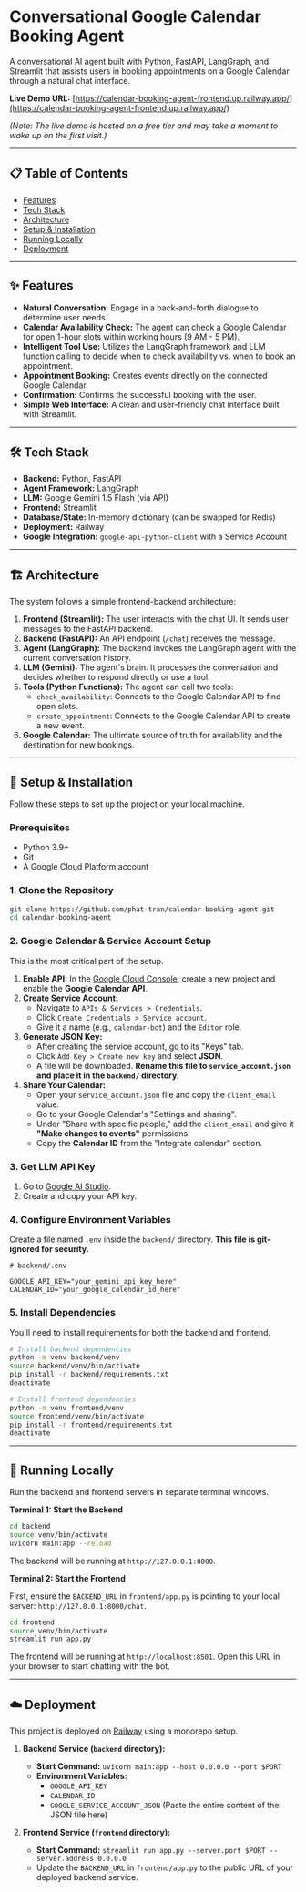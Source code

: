 # Conversational Google Calendar Booking Agent

A conversational AI agent built with Python, FastAPI, LangGraph, and Streamlit that assists users in booking appointments on a Google Calendar through a natural chat interface.

**Live Demo URL:** [https://calendar-booking-agent-frontend.up.railway.app/](https://calendar-booking-agent-frontend.up.railway.app/)

*(Note: The live demo is hosted on a free tier and may take a moment to wake up on the first visit.)*

---

## 📋 Table of Contents

- [Features](#-features)
- [Tech Stack](#-tech-stack)
- [Architecture](#-architecture)
- [Setup & Installation](#-setup--installation)
- [Running Locally](#-running-locally)
- [Deployment](#-deployment)

---

## ✨ Features

- **Natural Conversation:** Engage in a back-and-forth dialogue to determine user needs.
- **Calendar Availability Check:** The agent can check a Google Calendar for open 1-hour slots within working hours (9 AM - 5 PM).
- **Intelligent Tool Use:** Utilizes the LangGraph framework and LLM function calling to decide when to check availability vs. when to book an appointment.
- **Appointment Booking:** Creates events directly on the connected Google Calendar.
- **Confirmation:** Confirms the successful booking with the user.
- **Simple Web Interface:** A clean and user-friendly chat interface built with Streamlit.

---

## 🛠️ Tech Stack

- **Backend:** Python, FastAPI
- **Agent Framework:** LangGraph
- **LLM:** Google Gemini 1.5 Flash (via API)
- **Frontend:** Streamlit
- **Database/State:** In-memory dictionary (can be swapped for Redis)
- **Deployment:** Railway
- **Google Integration:** `google-api-python-client` with a Service Account

---

## 🏗️ Architecture

The system follows a simple frontend-backend architecture:

1.  **Frontend (Streamlit):** The user interacts with the chat UI. It sends user messages to the FastAPI backend.
2.  **Backend (FastAPI):** An API endpoint (`/chat`) receives the message.
3.  **Agent (LangGraph):** The backend invokes the LangGraph agent with the current conversation history.
4.  **LLM (Gemini):** The agent's brain. It processes the conversation and decides whether to respond directly or use a tool.
5.  **Tools (Python Functions):** The agent can call two tools:
    - `check_availability`: Connects to the Google Calendar API to find open slots.
    - `create_appointment`: Connects to the Google Calendar API to create a new event.
6.  **Google Calendar:** The ultimate source of truth for availability and the destination for new bookings.

---

## 🚀 Setup & Installation

Follow these steps to set up the project on your local machine.

### Prerequisites

- Python 3.9+
- Git
- A Google Cloud Platform account

### 1. Clone the Repository

```bash
git clone https://github.com/phat-tran/calendar-booking-agent.git
cd calendar-booking-agent
```

### 2. Google Calendar & Service Account Setup

This is the most critical part of the setup.

1.  **Enable API:** In the [Google Cloud Console](https://console.cloud.google.com/), create a new project and enable the **Google Calendar API**.
2.  **Create Service Account:**
    - Navigate to `APIs & Services > Credentials`.
    - Click `Create Credentials > Service account`.
    - Give it a name (e.g., `calendar-bot`) and the `Editor` role.
3.  **Generate JSON Key:**
    - After creating the service account, go to its "Keys" tab.
    - Click `Add Key > Create new key` and select **JSON**.
    - A file will be downloaded. **Rename this file to `service_account.json` and place it in the `backend/` directory.**
4.  **Share Your Calendar:**
    - Open your `service_account.json` file and copy the `client_email` value.
    - Go to your Google Calendar's "Settings and sharing".
    - Under "Share with specific people," add the `client_email` and give it **"Make changes to events"** permissions.
    - Copy the **Calendar ID** from the "Integrate calendar" section.

### 3. Get LLM API Key

1.  Go to [Google AI Studio](https://aistudio.google.com/app/apikey).
2.  Create and copy your API key.

### 4. Configure Environment Variables

Create a file named `.env` inside the `backend/` directory. **This file is git-ignored for security.**

```
# backend/.env

GOOGLE_API_KEY="your_gemini_api_key_here"
CALENDAR_ID="your_google_calendar_id_here"
```

### 5. Install Dependencies

You'll need to install requirements for both the backend and frontend.

```bash
# Install backend dependencies
python -m venv backend/venv
source backend/venv/bin/activate
pip install -r backend/requirements.txt
deactivate

# Install frontend dependencies
python -m venv frontend/venv
source frontend/venv/bin/activate
pip install -r frontend/requirements.txt
deactivate
```

---

## 🏃 Running Locally

Run the backend and frontend servers in separate terminal windows.

**Terminal 1: Start the Backend**

```bash
cd backend
source venv/bin/activate
uvicorn main:app --reload
```

The backend will be running at `http://127.0.0.1:8000`.

**Terminal 2: Start the Frontend**

First, ensure the `BACKEND_URL` in `frontend/app.py` is pointing to your local server: `http://127.0.0.1:8000/chat`.

```bash
cd frontend
source venv/bin/activate
streamlit run app.py
```

The frontend will be running at `http://localhost:8501`. Open this URL in your browser to start chatting with the bot.

---

## ☁️ Deployment

This project is deployed on [Railway](https://railway.app) using a monorepo setup.

1.  **Backend Service (`backend` directory):**
    - **Start Command:** `uvicorn main:app --host 0.0.0.0 --port $PORT`
    - **Environment Variables:**
        - `GOOGLE_API_KEY`
        - `CALENDAR_ID`
        - `GOOGLE_SERVICE_ACCOUNT_JSON` (Paste the entire content of the JSON file here)

2.  **Frontend Service (`frontend` directory):**
    - **Start Command:** `streamlit run app.py --server.port $PORT --server.address 0.0.0.0`
    - Update the `BACKEND_URL` in `frontend/app.py` to the public URL of your deployed backend service.